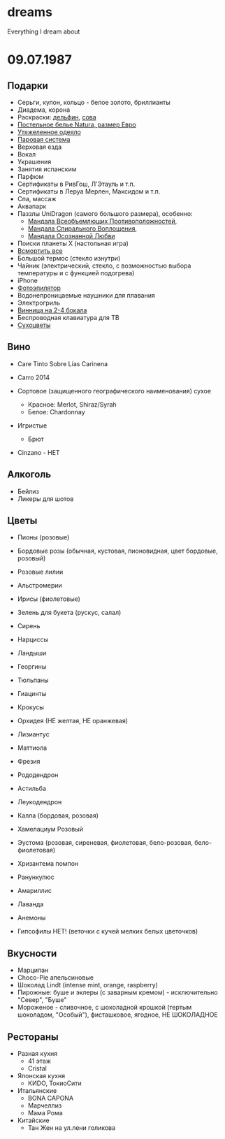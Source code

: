 # dreams
Everything I dream about

# 09.07.1987

## Подарки

* Серьги, кулон, кольцо - белое золото, бриллианты
* Диадема, корона
* Раскраски: [дельфин](https://деревянныепазлы.рф/derevyannaya-raskraska-molodoi-delfin), [сова](https://деревянныепазлы.рф/derevyannaya-raskraska-nochnaya-sova)
* [Постельное белье Natura, размер Евро](https://cozyhome.ru/product/natura_20220708113311_izumrudnyy?yclid=4697475519122302443#offer_117167)
* [Утяжеленное одеяло](https://www.ozon.ru/products/470134570/?sh=7cp4ubsa4A&from=share_android)
* [Паровая система](https://shop.tefal.ru/product/utjugi-i-parogeneratory/parovaja-sistema/parovaja-ustanovka-tefal-care-you-yt3040e1?yclid=5905231209472256413&utm_source=Yandex&utm_medium=cpc&utm_campaign=1OqdTX_RU_TEF_NSP_.NSF_.NSSFP_PU_DISP_STATIC_76409277&utm_content=RSYA_Targeting_LALVisitors_SmartBanners_5127815__All_All_All_N%2FA_N%2FA_AllRussia_LC_AlwaysOn_Steamsystem_COOPFIM_N%2FA&utm_term=12433021560)
* Верховая езда
* Вокал
* Украшения
* Занятия испанским
* Парфюм
* Сертификаты в РивГош, Л'Этауль и т.п.
* Сертификаты в Леруа Мерлен, Максидом и т.п.
* Спа, массаж
* Аквапарк
* Паззлы UniDragon (самого большого размера), особенно:
    * [Мандала Всеобъемлющих Противоположностей](https://unidragon.ru/mandala-vseoblemlyuschih-protivopolozhnostej), 
    * [Мандала Спирального Воплощения](https://unidragon.ru/mandala-spiralnogo-voploscheniya), 
    * [Мандала Осознанной Любви](https://unidragon.ru/mandala-osoznannoj-lyubvi)
* Поиски планеты Х (настольная игра)
* [Всмортить все](https://hobbygames.ru/rik-i-morti-vsmortit-vsjo) 
* Большой термос (стекло изнутри)
* Чайник (электрический, стекло, с возможностью выбора температуры и с функцией подогрева)
* iPhone
* [Фотоэпилятор](https://www.philips.ru/c-m-pe/hair-removal/lumea-ipl)
* Водонепроницаемые наушники для плавания
* Электрогриль
* [Винница на 2-4 бокала](https://www.instagram.com/creed.wood/)
* Беспроводная клавиатура для ТВ
* [Сухоцветы](https://amsterdamflowers.ru/category-flowers/dried-flowers/) 

## Вино

* Care Tinto Sobre Lias Carinena
* Carro 2014
* Сортовое (защищенного географического наименования) сухое
  * Красное: Merlot, Shiraz/Syrah
  * Белое: Chardonnay

* Игристые
  * Брют

* Cinzano - НЕТ

## Алкоголь

* Бейлиз
* Ликеры для шотов

## Цветы

* Пионы (розовые)
* Бордовые розы (обычная, кустовая, пионовидная, цвет бордовые, розовый)
* Розовые лилии
* Альстромерии
* Ирисы (фиолетовые)
* Зелень для букета (рускус, салал)
* Сирень
* Нарциссы
* Ландыши
* Георгины
* Тюльпаны
* Гиацинты
* Крокусы
* Орхидея (НЕ желтая, НЕ оранжевая)
* Лизиантус
* Маттиола
* Фрезия
* Рододендрон
* Астильба
* Леукодендрон
* Калла (бордовая, розовая)
* Хамелациум Розовый
* Эустома (розовая, сиреневая, фиолетовая, бело-розовая, бело-фиолетовая)
* Хризантема помпон
* Ранункулюс
* Амариллис
* Лаванда
* Анемоны

* Гипсофилы НЕТ! (веточки с кучей мелких белых цветочков)


## Вкусности

* Марципан
* Choсo-Pie апельсиновые
* Шоколад Lindt (intense mint, orange, raspberry)
* Пирожные: буше и эклеры (с заварным кремом) - исключительно "Север", "Буше"
* Мороженое - сливочное, с шоколадной крошкой (тертым шоколадом, "Особый"), фисташковое, ягодное, НЕ ШОКОЛАДНОЕ

## Рестораны

* Разная кухня
  * 41 этаж
  * Cristal
* Японская кухня
  * КИDO, ТокиоСити
* Итальянские
  * BONA CAPONA
  * Марчеллиз
  * Мама Рома
* Китайские
  * Тан Жен на ул.лени голикова
